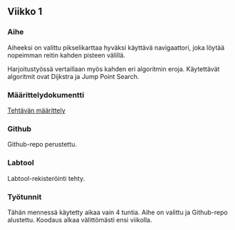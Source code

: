 ## Viikko 1

### Aihe

Aiheeksi on valittu pikselikarttaa hyväksi käyttävä navigaattori, joka löytää nopeimman reitin kahden pisteen välillä.

Harjoitustyössä vertaillaan myös kahden eri algoritmin eroja.  Käytettävät algoritmit ovat Dijkstra ja Jump Point Search.

### Määrittelydokumentti

[Tehtävän määrittely](https://github.com/lautanal/tiralabra/blob/master/dokumentaatio/maarittelydokumentti.md)

### Github

Github-repo perustettu.

### Labtool

Labtool-rekisteröinti tehty.


### Työtunnit

Tähän mennessä käytetty aikaa vain 4 tuntia.  Aihe on valittu ja Github-repo alustettu.  Koodaus alkaa välittömästi ensi viikolla.





